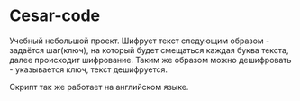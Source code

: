 # Cesar-code
Учебный небольшой проект. Шифрует текст следующим образом - задаётся шаг(ключ), на который будет смещаться каждая буква текста, далее происходит шифрование.
Таким же образом можно дешифровать - указывается ключ, текст дешифруется.

Скрипт так же работает на английском языке.
